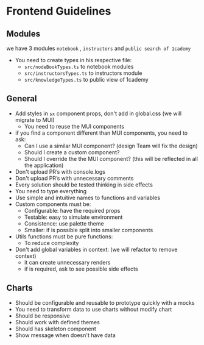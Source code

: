# Frontend Guidelines

## Modules

we have 3 modules `notebook` , `instructors` and `public search of 1cademy`

- You need to create types in his respective file:
  - `src/nodeBookTypes.ts` to notebook modules
  - `src/instructorsTypes.ts` to instructors module
  - `src/knowledgeTypes.ts` to public view of 1cademy

## General

- Add styles in `sx` component props, don't add in global.css (we will migrate to MUI)
  - You need to reuse the MUI components
- if you find a component different than MUI components, you need to ask:
  - Can I use a similar MUI component? (design Team will fix the design)
  - Should I create a custom component?
  - Should I override the the MUI component? (this will be reflected in all the application)
- Don't upload PR’s with console.logs
- Don't upload PR’s with unnecessary comments
- Every solution should be tested thinking in side effects
- You need to type everything
- Use simple and intuitive names to functions and variables
- Custom components must be:
  - Configurable: have the required props
  - Testable: easy to simulate environment
  - Consistence: use palette theme
  - Smaller: if is possible split into smaller components
- Utils functions must be pure functions:
  - To reduce complexity
- Don't add global variables in context: (we will refactor to remove context)
  - it can create unnecessary renders
  - if is required, ask to see possible side effects

## Charts

- Should be configurable and reusable to prototype quickly with a mocks
- You need to transform data to use charts without modify chart
- Should be responsive
- Should work with defined themes
- Should has skeleton component
- Show message when doesn't have data
